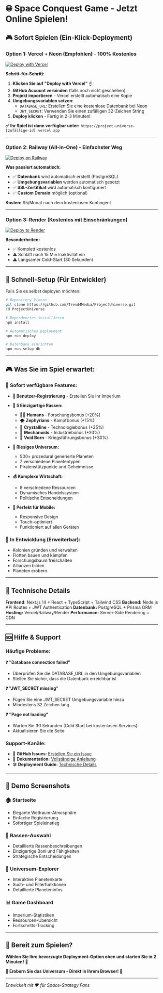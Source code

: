 # 🌐 Space Conquest Game - Jetzt Online Spielen!

## 🎮 **Sofort Spielen (Ein-Klick-Deployment)**

### **Option 1: Vercel + Neon (Empfohlen) - 100% Kostenlos**

[![Deploy with Vercel](https://vercel.com/button)](https://vercel.com/new/clone?repository-url=https://github.com/Trend4Media/ProjectUniverse&env=DATABASE_URL,JWT_SECRET&envDescription=Database%20and%20JWT%20configuration&envLink=https://github.com/Trend4Media/ProjectUniverse/blob/main/DEPLOYMENT.md)

**Schritt-für-Schritt:**
1. **Klicken Sie auf "Deploy with Vercel"** ☝️
2. **GitHub Account verbinden** (falls noch nicht geschehen)
3. **Projekt importieren** - Vercel erstellt automatisch eine Kopie
4. **Umgebungsvariablen setzen:**
   - `DATABASE_URL`: Erstellen Sie eine kostenlose Datenbank bei [Neon](https://console.neon.tech/)
   - `JWT_SECRET`: Verwenden Sie einen zufälligen 32-Zeichen String
5. **Deploy klicken** - Fertig in 2-3 Minuten!

**✅ Ihr Spiel ist dann verfügbar unter:** `https://project-universe-[zufällige-id].vercel.app`

---

### **Option 2: Railway (All-in-One) - Einfachster Weg**

[![Deploy on Railway](https://railway.app/button.svg)](https://railway.app/template/HI3r3k?referralCode=alphasec)

**Was passiert automatisch:**
- ✅ **Datenbank** wird automatisch erstellt (PostgreSQL)
- ✅ **Umgebungsvariablen** werden automatisch gesetzt
- ✅ **SSL-Zertifikat** wird automatisch konfiguriert
- ✅ **Custom Domain** möglich (optional)

**Kosten:** $5/Monat nach dem kostenlosen Kontingent

---

### **Option 3: Render (Kostenlos mit Einschränkungen)**

[![Deploy to Render](https://render.com/images/deploy-to-render-button.svg)](https://render.com/deploy?repo=https://github.com/Trend4Media/ProjectUniverse)

**Besonderheiten:**
- ✅ Komplett kostenlos
- ⚠️ Schläft nach 15 Min Inaktivität ein
- ⚠️ Langsamer Cold-Start (30 Sekunden)

---

## 🚀 **Schnell-Setup (Für Entwickler)**

Falls Sie es selbst deployen möchten:

```bash
# Repository klonen
git clone https://github.com/Trend4Media/ProjectUniverse.git
cd ProjectUniverse

# Dependencies installieren
npm install

# Automatisches Deployment
npm run deploy

# Datenbank einrichten
npm run setup-db
```

---

## 🎮 **Was Sie im Spiel erwartet:**

### **🌟 Sofort verfügbare Features:**
- **👤 Benutzer-Registrierung** - Erstellen Sie Ihr Imperium
- **🧬 5 Einzigartige Rassen:**
  - 👨‍🚀 **Humans** - Forschungsbonus (+20%)
  - 🌪️ **Zephyrians** - Kampfbonus (+15%)
  - 💎 **Crystalline** - Technologiebonus (+25%)
  - 🤖 **Mechanoids** - Industriebonus (+20%)
  - 🌌 **Void Born** - Kriegsführungsbonus (+30%)

- **🌌 Riesiges Universum:**
  - 500+ prozedural generierte Planeten
  - 7 verschiedene Planetentypen
  - Piratenstützpunkte und Geheimnisse

- **💰 Komplexe Wirtschaft:**
  - 8 verschiedene Ressourcen
  - Dynamisches Handelssystem
  - Politische Entscheidungen

- **📱 Perfekt für Mobile:**
  - Responsive Design
  - Touch-optimiert
  - Funktioniert auf allen Geräten

### **🚧 In Entwicklung (Erweiterbar):**
- Kolonien gründen und verwalten
- Flotten bauen und kämpfen
- Forschungsbaum freischalten
- Allianzen bilden
- Planeten erobern

---

## 🔧 **Technische Details**

**Frontend:** Next.js 14 + React + TypeScript + Tailwind CSS
**Backend:** Node.js API Routes + JWT Authentication
**Datenbank:** PostgreSQL + Prisma ORM
**Hosting:** Vercel/Railway/Render
**Performance:** Server-Side Rendering + CDN

---

## 🆘 **Hilfe & Support**

### **Häufige Probleme:**

**❓ "Database connection failed"**
- Überprüfen Sie die DATABASE_URL in den Umgebungsvariablen
- Stellen Sie sicher, dass die Datenbank erreichbar ist

**❓ "JWT_SECRET missing"**
- Fügen Sie eine JWT_SECRET Umgebungsvariable hinzu
- Mindestens 32 Zeichen lang

**❓ "Page not loading"**
- Warten Sie 30 Sekunden (Cold Start bei kostenlosen Services)
- Aktualisieren Sie die Seite

### **Support-Kanäle:**
- 📧 **GitHub Issues:** [Erstellen Sie ein Issue](https://github.com/Trend4Media/ProjectUniverse/issues)
- 📖 **Dokumentation:** [Vollständige Anleitung](https://github.com/Trend4Media/ProjectUniverse/blob/main/README.md)
- 🛠️ **Deployment Guide:** [Technische Details](https://github.com/Trend4Media/ProjectUniverse/blob/main/DEPLOYMENT.md)

---

## 🌟 **Demo Screenshots**

### 🏠 Startseite
- Elegante Weltraum-Atmosphäre
- Einfache Registrierung
- Sofortiger Spieleinstieg

### 🧬 Rassen-Auswahl
- Detaillierte Rassenbeschreibungen
- Einzigartige Boni und Fähigkeiten
- Strategische Entscheidungen

### 🌌 Universum-Explorer
- Interaktive Planetenkarte
- Such- und Filterfunktionen
- Detaillierte Planeteninfos

### 📊 Game Dashboard
- Imperium-Statistiken
- Ressourcen-Übersicht
- Fortschritts-Tracking

---

## 🎯 **Bereit zum Spielen?**

**Wählen Sie Ihre bevorzugte Deployment-Option oben und starten Sie in 2 Minuten!** 🚀

**🌌 Erobern Sie das Universum - Direkt in Ihrem Browser! 🌌**

---

*Entwickelt mit ❤️ für Space-Strategy Fans*